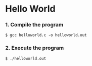 # Hello World

### 1. Compile the program

```shell
$ gcc helloworld.c -o helloworld.out
```

### 2. Execute the program

```shell 
$ ./helloworld.out
```
